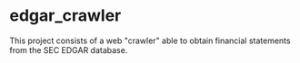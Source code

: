 # edgar_crawler

This project consists of a web "crawler" able to obtain financial statements from the SEC EDGAR database.
